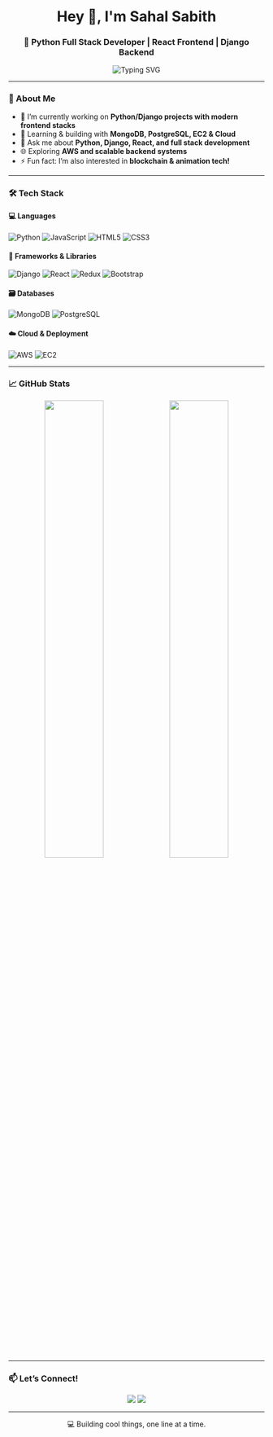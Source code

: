 <h1 align="center">Hey 👋, I'm Sahal Sabith</h1>
<h3 align="center">🚀 Python Full Stack Developer | React Frontend | Django Backend</h3>

<p align="center">
  <img src="https://readme-typing-svg.herokuapp.com?font=Fira+Code&weight=500&size=22&pause=1000&center=true&vCenter=true&color=00FF9F&width=435&lines=Passionate+about+building+modern+web+apps;Full-Stack+Developer+%7C+Python+%7C+Django;React+%7C+MongoDB+%7C+AWS+%7C+EC2" alt="Typing SVG" />
</p>

---

### 🧠 About Me
- 🔭 I’m currently working on **Python/Django projects with modern frontend stacks**
- 🌱 Learning & building with **MongoDB, PostgreSQL, EC2 & Cloud**
- 💬 Ask me about **Python, Django, React, and full stack development**
- 🌐 Exploring **AWS and scalable backend systems**
- ⚡ Fun fact: I’m also interested in **blockchain & animation tech!**

---

### 🛠️ Tech Stack

#### 💻 Languages
![Python](https://img.shields.io/badge/-Python-333?style=flat&logo=python)
![JavaScript](https://img.shields.io/badge/-JavaScript-333?style=flat&logo=javascript)
![HTML5](https://img.shields.io/badge/-HTML5-333?style=flat&logo=html5)
![CSS3](https://img.shields.io/badge/-CSS3-333?style=flat&logo=css3)

#### 🧰 Frameworks & Libraries
![Django](https://img.shields.io/badge/-Django-092E20?style=flat&logo=django)
![React](https://img.shields.io/badge/-React-333?style=flat&logo=react)
![Redux](https://img.shields.io/badge/-Redux-764ABC?style=flat&logo=redux)
![Bootstrap](https://img.shields.io/badge/-Bootstrap-563D7C?style=flat&logo=bootstrap)

#### 🗃️ Databases
![MongoDB](https://img.shields.io/badge/-MongoDB-333?style=flat&logo=mongodb)
![PostgreSQL](https://img.shields.io/badge/-PostgreSQL-336791?style=flat&logo=postgresql)

#### ☁️ Cloud & Deployment
![AWS](https://img.shields.io/badge/-AWS-232F3E?style=flat&logo=amazonaws)
![EC2](https://img.shields.io/badge/-EC2-FF9900?style=flat&logo=amazonec2)

---

### 📈 GitHub Stats

<p align="center">
  <img src="https://github-readme-stats.vercel.app/api?username=sahalsabith&show_icons=true&theme=tokyonight&count_private=true" width="48%" />
  <img src="https://github-readme-streak-stats.herokuapp.com/?user=sahalsabith&theme=tokyonight" width="48%" />
</p>

---

### 📫 Let’s Connect!

<p align="center">
  <a href="https://www.linkedin.com/in/sahalsabith](https://www.linkedin.com/in/sahal-sabith-406691306"><img src="https://img.shields.io/badge/-LinkedIn-blue?style=flat&logo=linkedin"/></a>
  <a href="mailto:sahalsabithofficial@gmail.com"><img src="https://img.shields.io/badge/-Gmail-red?style=flat&logo=gmail&logoColor=white"/></a>
</p>

---

<p align="center">
  💻 Building cool things, one line at a time.
</p>
